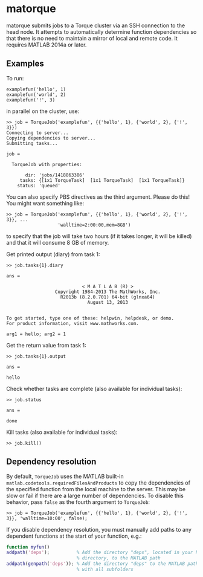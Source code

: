 # matorque

matorque submits jobs to a Torque cluster via an SSH connection to the head node. It attempts to automatically determine function dependencies so that there is no need to maintain a mirror of local and remote code. It requires MATLAB 2014a or later.

## Examples

To run:

```
examplefun('hello', 1)
examplefun('world', 2)
examplefun('!', 3)
```

in parallel on the cluster, use:

```
>> job = TorqueJob('examplefun', {{'hello', 1}, {'world', 2}, {'!', 3}})
Connecting to server...
Copying dependencies to server...
Submitting tasks...

job = 

  TorqueJob with properties:

       dir: 'jobs/1418863386'
     tasks: {[1x1 TorqueTask]  [1x1 TorqueTask]  [1x1 TorqueTask]}
    status: 'queued'
```

You can also specify PBS directives as the third argument. Please do this! You might want something like:

```
>> job = TorqueJob('examplefun', {{'hello', 1}, {'world', 2}, {'!', 3}}, ...
                   'walltime=2:00:00,mem=8GB')
```

to specify that the job will take two hours (if it takes longer, it will be killed) and that it will consume 8 GB of memory.

Get printed output (diary) from task 1:

```
>> job.tasks{1}.diary

ans =

                            < M A T L A B (R) >
                  Copyright 1984-2013 The MathWorks, Inc.
                    R2013b (8.2.0.701) 64-bit (glnxa64)
                              August 13, 2013

 
To get started, type one of these: helpwin, helpdesk, or demo.
For product information, visit www.mathworks.com.
 
arg1 = hello; arg2 = 1
```

Get the return value from task 1:

```
>> job.tasks{1}.output

ans =

hello
```

Check whether tasks are complete (also available for individual tasks):

```
>> job.status

ans =

done
```

Kill tasks (also available for individual tasks):

```
>> job.kill()
```

## Dependency resolution

By default, `TorqueJob` uses the MATLAB built-in `matlab.codetools.requiredFilesAndProducts` to copy the dependencies of the specified function from the local machine to the server. This may be slow or fail if there are a large number of dependencies. To disable this behavior, pass `false` as the fourth argument to `TorqueJob`:

```
>> job = TorqueJob('examplefun', {{'hello', 1}, {'world', 2}, {'!', 3}}, 'walltime=10:00', false);
```

If you disable dependency resolution, you must manually add paths to any dependent functions at the start of your function, e.g.:

```matlab
function myfun()
addpath('deps');          % Add the directory "deps", located in your home
                          % directory, to the MATLAB path
addpath(genpath('deps')); % Add the directory "deps" to the MATLAB path along
                          % with all subfolders
```
